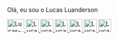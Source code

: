 Olá, eu sou o Lucas Luanderson

<div>
  <a href="https://github.com/LucasLusilva">
  <img aling=center alt="Lucas-Java" height="30em" width="40" src="https://cdn.jsdelivr.net/gh/devicons/devicon/icons/java/java-original-wordmark.svg" />
  <img aling=center alt="Lucas-Js" height="30em" src="https://cdn.jsdelivr.net/gh/devicons/devicon/icons/javascript/javascript-original.svg" />
  <img aling=center alt="Lucas-se" height="30em" src="https://cdn.jsdelivr.net/gh/devicons/devicon/icons/selenium/selenium-original.svg" />
  <img aling=center alt="Lucas-Cc" height="30em" src="https://cdn.jsdelivr.net/gh/devicons/devicon/icons/cucumber/cucumber-plain.svg" />
  <img aling=center alt="Lucas-dk" height="30em" src="https://cdn.jsdelivr.net/gh/devicons/devicon/icons/docker/docker-original-wordmark.svg" />
  <img aling=center alt="Lucas-jk" height="30em" src="https://cdn.jsdelivr.net/gh/devicons/devicon/icons/jenkins/jenkins-original.svg" />
  <img aling=center alt="Lucas-Jr" height="30em" src="https://cdn.jsdelivr.net/gh/devicons/devicon/icons/jira/jira-original-wordmark.svg" />
          
          
          
        
          
          
          
 </div>         
